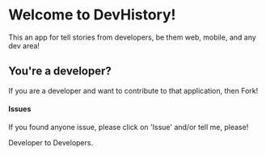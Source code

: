 # Welcome to DevHistory!

This an app for tell stories from developers, be them web, mobile, and any dev area!

## You're a developer?
If you are a developer and want to contribute to that application, then Fork!

#### Issues
If you found anyone issue, please click on 'Issue' and/or tell me, please!


Developer to Developers.
